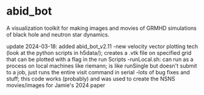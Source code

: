 # abid_bot
A visualization toolkit for making images and movies of GRMHD simulations of black hole and neutron star dynamics.

update 2024-03-18: added abid_bot_v2.11
-new velocity vector plotting tech (look at the python scripts in h5data/); creates a .vtk file on specified grid that can be plotted with a flag in the run Scripts
-runLocal.sh: can run as a process on local machines like riemann; is like runSingle but doesn't submit to a job, just runs the entire visit command in serial
-lots of bug fixes and stuff; this code works (probably) and was used to create the NSNS movies/images for Jamie's 2024 paper
